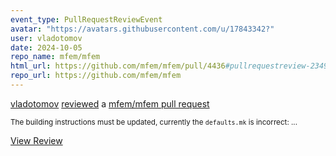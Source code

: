 ```yaml
---
event_type: PullRequestReviewEvent
avatar: "https://avatars.githubusercontent.com/u/17843342?"
user: vladotomov
date: 2024-10-05
repo_name: mfem/mfem
html_url: https://github.com/mfem/mfem/pull/4436#pullrequestreview-2349391879
repo_url: https://github.com/mfem/mfem
---
```


<a href='https://github.com/vladotomov' target='_blank'>vladotomov</a> <a href='https://github.com/mfem/mfem/pull/4436#pullrequestreview-2349391879' target='_blank'>reviewed</a> a <a href='https://github.com/mfem/mfem/pull/4436' target='_blank'>mfem/mfem pull request</a>

<small>The building instructions must be updated, currently the `defaults.mk` is incorrect:...</small>

<a href='https://github.com/mfem/mfem/pull/4436#pullrequestreview-2349391879' target='_blank'>View Review</a>